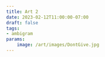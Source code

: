 ```yaml
---
title: Art 2
date: 2023-02-12T11:00:00-07:00
draft: false
tags: 
- ambigram
params:
    image: /art/images/DontGive.jpg
---
```

